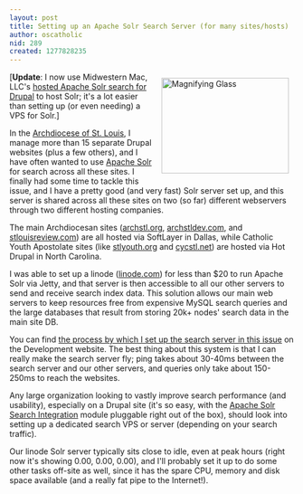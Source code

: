 ```yaml
---
layout: post
title: Setting up an Apache Solr Search Server (for many sites/hosts)
author: oscatholic
nid: 289
created: 1277828235
---
```

<img src="http://www.opensourcecatholic.com/sites/opensourcecatholic.com/files/user-uploads/oscatholic/magnifying-glass.jpeg" alt="Magnifying Glass" title="" style="float: right; width: 225px; height: 169px; margin: 10px;" />[<strong>Update</strong>: I now use Midwestern Mac, LLC's <a href="http://www.midwesternmac.com/services/hosted-solr-search">hosted Apache Solr search for Drupal</a> to host Solr; it's a lot easier than setting up (or even needing) a VPS for Solr.]

In the <a href="http://archstl.org">Archdiocese of St. Louis</a>, I manage more than 15 separate Drupal websites (plus a few others), and I have often wanted to use <a href="http://lucene.apache.org/solr/">Apache Solr</a> for search across all these sites. I finally had some time to tackle this issue, and I have a pretty good (and very fast) Solr server set up, and this server is shared across all these sites on two (so far) different webservers through two different hosting companies.

The main Archdiocesan sites (<a href="http://archstl.org">archstl.org</a>, <a href="http://archstldev.com">archstldev.com</a>, and <a href="http://stlouisreview.com">stlouisreview.com</a>) are all hosted via SoftLayer in Dallas, while Catholic Youth Apostolate sites (like <a href="http://stlyouth.org">stlyouth.org</a> and <a href="http://www.cycstl.net">cycstl.net</a>) are hosted via Hot Drupal in North Carolina.

I was able to set up a linode (<a href="http://linode.com">linode.com</a>) for less than $20 to run Apache Solr via Jetty, and that server is then accessible to all our other servers to send and receive search index data. This solution allows our main web servers to keep resources free from expensive MySQL search queries and the large databases that result from storing 20k+ nodes' search data in the main site DB.

You can find <a href="http://archstldev.com/node/319">the process by which I set up the search server in this issue</a> on the Development website. The best thing about this system is that I can really make the search server fly; ping takes about 30-40ms between the search server and our other servers, and queries only take about 150-250ms to reach the websites.

Any large organization looking to vastly improve search performance (and usability), especially on a Drupal site (it's so easy, with the <a href="http://drupal.org/project/apachesolr">Apache Solr Search Integration</a> module pluggable right out of the box), should look into setting up a dedicated search VPS or server (depending on your search traffic).

Our linode Solr server typically sits close to idle, even at peak hours (right now it's showing 0.00, 0.00, 0.00), and I'll probably set it up to do some other tasks off-site as well, since it has the spare CPU, memory and disk space available (and a really fat pipe to the Internet!).
